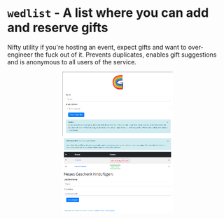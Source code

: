 # ``wedlist`` - A list where you can add and reserve gifts

Nifty utility if you're hosting an event, expect gifts and want to over-engineer the fuck out of it.
Prevents duplicates, enables gift suggestions and is anonymous to all users of the service.

<center>  <!-- I know, that's not how you usually do it :) -->
<img src="https://raw.githubusercontent.com/sahib/wedlist/master/docs/list-login.png" alt="login" width="50%">
<img src="https://raw.githubusercontent.com/sahib/wedlist/master/docs/list-view.png" alt="list view" width="50%">
</center>
